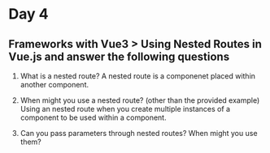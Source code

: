 # Day 4
## Frameworks with Vue3 > Using Nested Routes in Vue.js and answer the following questions

1. What is a nested route?
A nested route is a componenet placed within another component.

2. When might you use a nested route? (other than the provided example)
 Using an nested route when you create multiple instances of a component to be used within a component. 


3. Can you pass parameters through nested routes? When might you use them?
